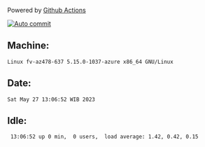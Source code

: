 Powered by [Github Actions](https://github.com/features/actions)

[![Auto commit](https://github.com/hiage/workstation/workflows/Auto%20commit/badge.svg)](https://github.com/hiage/workstation/actions?query=workflow%3A%22Auto+commit%22)

## Machine:
```
Linux fv-az478-637 5.15.0-1037-azure x86_64 GNU/Linux
```
## Date:
```
Sat May 27 13:06:52 WIB 2023
```
## Idle:
```
 13:06:52 up 0 min,  0 users,  load average: 1.42, 0.42, 0.15
```
